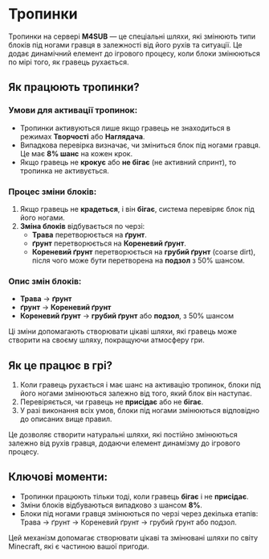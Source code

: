 # Тропинки

Тропинки на сервері **M4SUB** — це спеціальні шляхи, які змінюють типи блоків під ногами гравця в залежності від його рухів та ситуації. Це додає динамічний елемент до ігрового процесу, коли блоки змінюються по мірі того, як гравець рухається.

## Як працюють тропинки?

### Умови для активації тропинок:
- Тропинки активуються лише якщо гравець не знаходиться в режимах **Творчості** або **Наглядача**.
- Випадкова перевірка визначає, чи зміниться блок під ногами гравця. Це має **8% шанс** на кожен крок.
- Якщо гравець не **крокує** або **не бігає** (не активний спринт), то тропинка не активується.

### Процес зміни блоків:
1. Якщо гравець не **крадеться**, і він **бігає**, система перевіряє блок під його ногами.
2. **Зміна блоків** відбувається по черзі:
   - **<Sprite item="minecraft:grass_block" /> Трава** перетворюється на **<Sprite item="minecraft:dirt" /> ґрунт**.
   - **<Sprite item="minecraft:dirt" /> ґрунт**  перетворюється на **<Sprite item="minecraft:rooted_dirt" /> Кореневий ґрунт**.
   - **<Sprite item="minecraft:rooted_dirt" /> Кореневий ґрунт** перетворюється на **<Sprite item="minecraft:coarse_dirt" /> грубий ґрунт** (coarse dirt), після чого може бути перетворена на **<Sprite item="minecraft:podzol" /> подзол** з 50% шансом.

### Опис змін блоків:
- **<Sprite item="minecraft:grass_block" /> Трава** → **<Sprite item="minecraft:dirt" /> ґрунт** 
- **<Sprite item="minecraft:dirt" /> ґрунт**  → **<Sprite item="minecraft:rooted_dirt" /> Кореневий ґрунт**
- **<Sprite item="minecraft:rooted_dirt" /> Кореневий ґрунт** → **<Sprite item="minecraft:coarse_dirt" /> грубий ґрунт** або **<Sprite item="minecraft:podzol" /> подзол**, з 50% шансом

Ці зміни допомагають створювати цікаві шляхи, які гравець може створити на своєму шляху, покращуючи атмосферу гри.

## Як це працює в грі?

1. Коли гравець рухається і має шанс на активацію тропинок, блоки під його ногами змінюються залежно від того, який блок він наступає.
2. Перевіряється, чи гравець не **присідає** або не **бігає**.
3. У разі виконання всіх умов, блоки під ногами змінюються відповідно до описаних вище правил.

Це дозволяє створити натуральні шляхи, які постійно змінюються залежно від рухів гравця, додаючи елемент динамізму до ігрового процесу.

## Ключові моменти:
- Тропинки працюють тільки тоді, коли гравець **бігає** і не **присідає**.
- Зміни блоків відбуваються випадково з шансом **8%**.
- Блоки під ногами гравця змінюються по черзі через декілька етапів: <Sprite item="minecraft:grass_block" /> Трава → ґрунт → <Sprite item="minecraft:rooted_dirt" /> Кореневий ґрунт → <Sprite item="minecraft:coarse_dirt" /> грубий ґрунт або <Sprite item="minecraft:podzol" /> подзол.

Цей механізм допомагає створювати цікаві та змінювані шляхи по світу Minecraft, які є частиною вашої пригоди.
